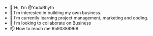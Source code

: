 - 👋 Hi, I’m @YaduRhyth
- 👀 I’m interested in building my own business.
- 🌱 I’m currently learning project management, marketing and coding.
- 💞️ I’m looking to collaborate on Business
- 📫 How to reach me 8590388968


<!---
YaduRhyth/YaduRhyth is a ✨ special ✨ repository because its `README.md` (this file) appears on your GitHub profile.
You can click the Preview link to take a look at your changes.
--->
